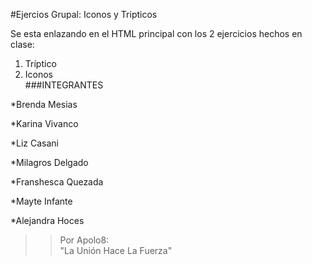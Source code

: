 #Ejercios Grupal: Iconos y Tripticos  

Se esta enlazando en el HTML principal con los 2 ejercicios hechos en clase:  

1. Tríptico  
2. Iconos  
###INTEGRANTES

*Brenda Mesias  

*Karina Vivanco  

*Liz Casani  

*Milagros Delgado  

*Franshesca Quezada  

*Mayte Infante  

*Alejandra Hoces  

>>Por Apolo8:  
>"La Unión Hace La Fuerza"  

